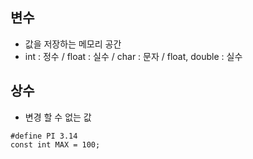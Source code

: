 ## 변수
- 값을 저장하는 메모리 공간
- int : 정수 / float : 실수 / char : 문자 / float, double : 실수

## 상수
- 변경 할 수 없는 값
```
#define PI 3.14
const int MAX = 100;
```